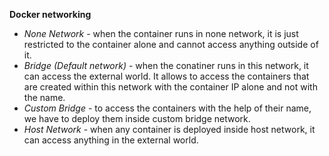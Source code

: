 **Docker networking**
- *None Network* - when the container runs in none network, it is just restricted to the container alone and cannot access anything outside of it.
- *Bridge (Default network)* - when the conatiner runs in this network, it can access the external world. It allows to access the containers that are created within this network with the container IP alone and not with the name.
- *Custom Bridge* - to access the containers with the help of their name, we have to deploy them inside custom bridge network.
- *Host Network* -  when any container is deployed inside host network, it can access anything in the external world.
